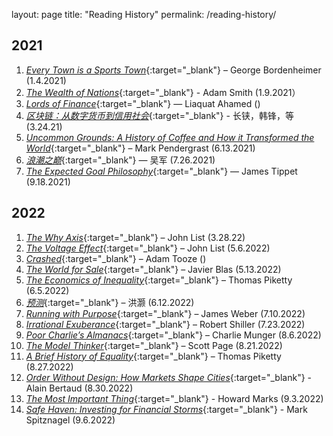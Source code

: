 
layout: page
title: "Reading History"
permalink: /reading-history/

## 2021

1. [_Every Town is a Sports Town_](https://www.amazon.com/Every-Town-Sports-Leadership-Boardroom/dp/1455586099){:target="_blank"} – George Bordenheimer (1.4.2021)
2. [_The Wealth of Nations_](https://www.amazon.com/Wealth-Nations-Adam-Smith/dp/1505577128){:target="_blank"} - Adam Smith (1.9.2021）
3. [_Lords of Finance_](https://www.amazon.com/Lords-Finance-Bankers-Broke-World/dp/0143116800){:target="_blank"} — Liaquat Ahamed ()
4. [_区块链：从数字货币到信用社会_](https://e.jd.com/30292869.html){:target="_blank"} - 长铗，韩锋，等(3.24.21)
5. [_Uncommon Grounds: A History of Coffee and How it Transformed the World_](https://www.amazon.com/Uncommon-Grounds-History-Coffee-Transformed/dp/046501836X){:target="_blank"} – Mark Pendergrast (6.13.2021)
6. [_浪潮之巅_](https://item.jd.com/12626736.html){:target="_blank"} — 吴军 (7.26.2021)
7. [_The Expected Goal Philosophy_](https://www.amazon.com/Expected-Goals-Philosophy-Game-Changing-Analysing/dp/1089883188){:target="_blank"} — James Tippet (9.18.2021)

## 2022
1. [_The Why Axis_](https://www.amazon.com/Why-Axis-Undiscovered-Economics-Everyday/dp/1610393112){:target="_blank"} – John List (3.28.22)
2. [_The Voltage Effect_](https://www.amazon.com/Voltage-Effect-Ideas-Great-Scale/dp/0593239482/ref=pd_lpo_1?pd_rd_i=0593239482&psc=1){:target="_blank"} – John List (5.6.2022)
3. [_Crashed_](https://www.amazon.com/Crashed-Decade-Financial-Crises-Changed/dp/0670024937){:target="_blank"} – Adam Tooze ()
4. [_The World for Sale_](https://www.amazon.com/World-Sale-Javier-Blas/dp/0190078952){:target="_blank"} – Javier Blas (5.13.2022)
5. [_The Economics of Inequality_](https://www.amazon.com/Economics-Inequality-Thomas-Piketty/dp/0674504801/ref=tmm_hrd_swatch_0?_encoding=UTF8&qid=&sr=){:target="_blank"} – Thomas Piketty (6.5.2022)
6. [_预测_](https://item.jd.com/12988056.html){:target="_blank"} – 洪灏 (6.12.2022)
7. [_Running with Purpose_](https://www.amazon.com/Running-Purpose-Outpaced-Goliath-Competitors/dp/140023168X?maas=maas_adg_F4363A01DED54309A348C2425A991FA8_afap_abs&ref_=aa_maas&tag=maas&gclid=CjwKCAjwgaeYBhBAEiwAvMgp2s7Fuut3op4Mbg5D_4dRMN7nr79BkpBCgk72vjJH4Oha_U27x3ehBxoCK_MQAvD_BwE){:target="_blank"} – James Weber (7.10.2022)
8. [_Irrational Exuberance_](https://www.amazon.com/Irrational-Exuberance-3rd-Robert-Shiller/dp/0691166269){:target="_blank"} – Robert Shiller (7.23.2022)
9. [_Poor Charlie’s Almanacs_](https://www.amazon.com/Poor-Charlies-Almanack-Charles-Expanded/dp/1578645018/ref=sr_1_1?crid=1I2ST1XFZXQ4F&keywords=poor+charlie%27s+almanack&qid=1661585994&s=books&sprefix=poor+charl%2Cstripbooks%2C373&sr=1-1&ufe=app_do%3Aamzn1.fos.006c50ae-5d4c-4777-9bc0-4513d670b6bc){:target="_blank"} – Charlie Munger (8.6.2022)
10.	[_The Model Thinker_](https://www.amazon.com/Model-Thinker-What-Need-Know/dp/1541675711/ref=sr_1_1?crid=1387TYJZEYRF5&keywords=the+model+thinker&qid=1661586030&s=books&sprefix=the+model+think%2Cstripbooks%2C279&sr=1-1){:target="_blank"} – Scott Page (8.21.2022)
11.	[_A Brief History of Equality_](https://www.amazon.com/Brief-History-Equality-Thomas-Piketty/dp/0674273559/ref=sr_1_1?crid=2189E4M6HXDZ2&keywords=a+brief+history+of+equality+thomas+piketty&qid=1661586054&s=books&sprefix=a+brief+histor%2Cstripbooks%2C296&sr=1-1){:target="_blank"} – Thomas Piketty (8.27.2022)
12. [_Order Without Design: How Markets Shape Cities_](https://www.amazon.com/Order-without-Design-Markets-Cities/dp/0262038765){:target="_blank"} - Alain Bertaud (8.30.2022)
13. [_The Most Important Thing_](https://www.amazon.com/Most-Important-Thing-Illuminated-Thoughtful/dp/0231162847/ref=pd_lpo_2?pd_rd_i=0231162847&psc=1){:target="_blank"} - Howard Marks (9.3.2022)
14. [_Safe Haven: Investing for Financial Storms_](https://www.amazon.com/Safe-Haven-Investing-Financial-Storms/dp/1119401798){:target="_blank"} - Mark Spitznagel (9.6.2022)




